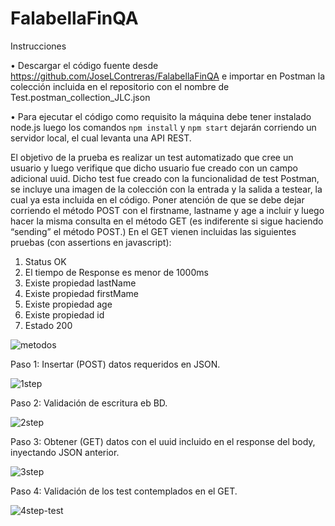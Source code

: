 # FalabellaFinQA

Instrucciones

•	Descargar el código fuente desde https://github.com/JoseLContreras/FalabellaFinQA e importar en Postman la colección incluida en el repositorio con el nombre
de Test.postman_collection_JLC.json

•	Para ejecutar el código como requisito la máquina debe tener instalado
node.js luego los comandos `npm install` y `npm start` dejarán corriendo un
servidor local, el cual levanta una API REST.

El objetivo de la prueba es realizar un test automatizado que cree un usuario y luego verifique que dicho usuario fue creado con un campo adicional uuid. Dicho test fue creado con la funcionalidad de test Postman, se incluye una imagen de la colección con la entrada y la salida a testear, la cual ya esta incluida en el código.
Poner atención de que se debe dejar corriendo el método POST con el firstname, lastname y age  a incluir y luego hacer la misma consulta en el método GET (es indiferente si sigue haciendo “sending” el método POST.) En el GET vienen incluidas las siguientes pruebas (con assertions en javascript):

1.	Status OK
2.	El tiempo de Response es menor de 1000ms
3.	Existe propiedad lastName
4.	Existe propiedad firstMame
5.	Existe propiedad age
6.	Existe propiedad id
7.	Estado 200



![metodos](https://user-images.githubusercontent.com/39358933/127361358-5495b3d6-7732-4bf9-99b2-7e66a8cc8f90.PNG)

Paso 1: Insertar (POST) datos requeridos en JSON.

![1step](https://user-images.githubusercontent.com/39358933/127361121-4940e717-4c5a-4e1b-81fd-0162b67d1de0.PNG)

Paso 2: Validación de escritura eb BD.

![2step](https://user-images.githubusercontent.com/39358933/127361165-17e785b5-2077-45df-889d-e25772c4570c.PNG)

Paso 3: Obtener (GET) datos con el uuid incluido en el response del body, inyectando JSON anterior.

![3step](https://user-images.githubusercontent.com/39358933/127361186-161991cf-a406-42c6-94f0-1ebf42fafad8.PNG)

Paso 4: Validación de los test contemplados en el GET.

![4step-test](https://user-images.githubusercontent.com/39358933/127361207-67b14fb1-f49e-48bb-b118-4b5cb0bcd81b.PNG)

